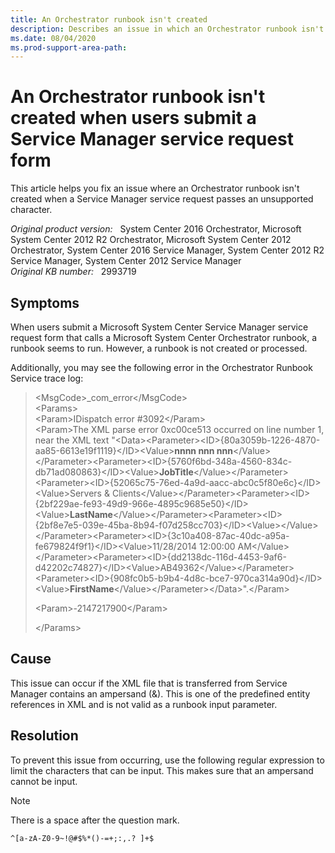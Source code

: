 ```yaml
---
title: An Orchestrator runbook isn't created
description: Describes an issue in which an Orchestrator runbook isn't created when a Service Manager service request passes an unsupported character.
ms.date: 08/04/2020
ms.prod-support-area-path:
---
```

# An Orchestrator runbook isn't created when users submit a Service Manager service request form

This article helps you fix an issue where an Orchestrator runbook isn't created when a Service Manager service request passes an unsupported character.

_Original product version:_ &nbsp; System Center 2016 Orchestrator, Microsoft System Center 2012 R2 Orchestrator, Microsoft System Center 2012 Orchestrator, System Center 2016 Service Manager, System Center 2012 R2 Service Manager, System Center 2012 Service Manager  
_Original KB number:_ &nbsp; 2993719

## Symptoms

When users submit a Microsoft System Center Service Manager service request form that calls a Microsoft System Center Orchestrator runbook, a runbook seems to run. However, a runbook is not created or processed.

Additionally, you may see the following error in the Orchestrator Runbook Service trace log:

> \<MsgCode>_com_error\</MsgCode>  
> \<Params>  
> \<Param>IDispatch error #3092\</Param>  
> \<Param>The XML parse error 0xc00ce513 occurred on line number 1, near the XML text "\<Data>\<Parameter>\<ID>{80a3059b-1226-4870-aa85-6613e19f1119}\</ID>\<Value>**nnnn nnn nnn**\</Value>\</Parameter>\<Parameter>\<ID>{5760f6bd-348a-4560-834c-db71ad080863}\</ID>\<Value>**JobTitle**\</Value>\</Parameter>\<Parameter>\<ID>{52065c75-76ed-4a9d-aacc-abc0c5f80e6c}\</ID>\<Value>Servers & Clients\</Value>\</Parameter>\<Parameter>\<ID>{2bf229ae-fe93-49d9-966e-4895c9685e50}\</ID>\<Value>**LastName**\</Value>\</Parameter>\<Parameter>\<ID>{2bf8e7e5-039e-45ba-8b94-f07d258cc703}\</ID>\<Value>\</Value>\</Parameter>\<Parameter>\<ID>{3c10a408-87ac-40dc-a95a-fe679824f9f1}\</ID>\<Value>11/28/2014 12:00:00 AM\</Value>\</Parameter>\<Parameter>\<ID>{dd2138dc-116d-4453-9af6-d42202c74827}\</ID>\<Value>AB49362\</Value>\</Parameter>\<Parameter>\<ID>{908fc0b5-b9b4-4d8c-bce7-970ca314a90d}\</ID>\<Value>**FirstName**\</Value>\</Parameter>\</Data>".\</Param>  
>
> \<Param>-2147217900\</Param>  
>
> \</Params>

## Cause

This issue can occur if the XML file that is transferred from Service Manager contains an ampersand (&). This is one of the predefined entity references in XML and is not valid as a runbook input parameter.

## Resolution

To prevent this issue from occurring, use the following regular expression to limit the characters that can be input. This makes sure that an ampersand cannot be input.

> [!NOTE]
> There is a space after the question mark.

`^[a-zA-Z0-9~!@#$%*()-=+;:,.? ]+$`
